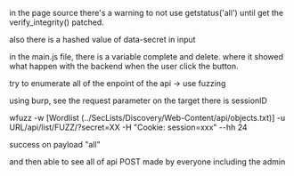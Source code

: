 in the page source
there's a warning to not use getstatus('all') until get the verify_integrity() patched.

also there is a hashed value of data-secret in input

in the main.js file, there is a variable complete and delete. where it showed what happen with the backend when the user click the button.

try to enumerate all of the enpoint of the api
-> use fuzzing

using burp, see the request parameter on the target
there is sessionID

wfuzz -w [Wordlist (../SecLists/Discovery/Web-Content/api/objects.txt)] -u URL/api/list/FUZZ/?secret=XX -H "Cookie: session=xxx" --hh 24

success on payload "all"

and then able to see all of api POST made by everyone including the admin